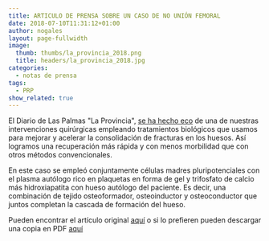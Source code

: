```yaml
---
title: ARTICULO DE PRENSA SOBRE UN CASO DE NO UNIÓN FEMORAL
date: 2018-07-10T11:31:12+01:00
author: nogales
layout: page-fullwidth    
image: 
  thumb: thumbs/la_provincia_2018.png
  title: headers/la_provincia_2018.jpg
categories:
  - notas de prensa
tags:
  - PRP
show_related: true
---
```


El Diario de Las Palmas "La Provincia", [se ha hecho eco](https://www.laprovincia.es/sociedad/2018/06/26/perpetuo-socorro-pionero-intervencion-pseudoartrosis-9457619.html) de una de nuestras intervenciones quirúrgicas empleando tratamientos biológicos que usamos para mejorar y acelerar la consolidación de fracturas en los huesos. Así logramos una recuperación más rápida y con menos morbilidad que con otros métodos convencionales.

En este caso se empleó conjuntamente células madres pluripotenciales con el plasma autólogo rico en plaquetas en forma de gel y trifosfato de calcio más hidroxiapatita con hueso autólogo del paciente. Es decir, una combinación de tejido osteoformador, osteoinductor y osteoconductor que juntos completan la cascada de formación del hueso.

Pueden encontrar el artículo original [aquí](https://www.laprovincia.es/sociedad/2018/06/26/perpetuo-socorro-pionero-intervencion-pseudoartrosis-9457619.html) o si lo prefieren pueden descargar una copia en PDF [aquí](/wp-content/uploads/2018/07/El-Perpetuo-Socorro-pionero-en-una-intervención-de-pseudoartrosis-La-Provincia-Diario-de-Las-Palmas.pdf)
